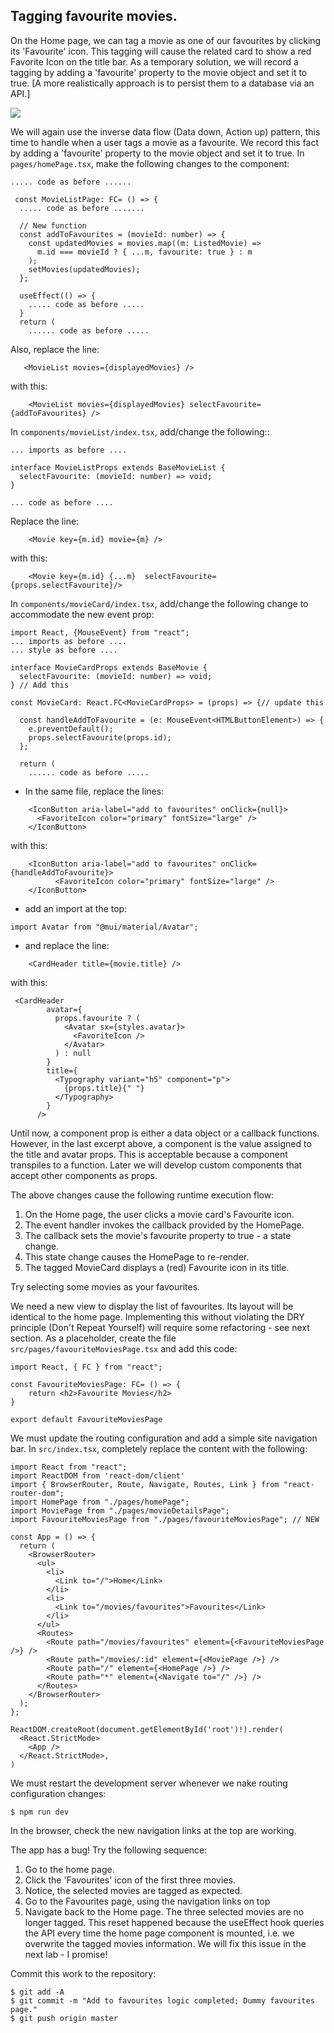 ## Tagging favourite movies.

On the Home page, we can tag a movie as one of our favourites by clicking its 'Favourite' icon. This tagging will cause the related card to show a red Favorite Icon on the title bar. As a temporary solution, we will record a tagging by adding a 'favourite' property to the movie object and set it to true. [A more realistically approach is to persist them to a database via an API.] 

![][favorites]

We will again use the inverse data flow (Data down, Action up) pattern, this time to handle when a user tags a movie as a favourite. We record this fact by adding a 'favourite' property to the movie object and set it to true. In `pages/homePage.tsx`, make the following changes to the component:
~~~tsx
..... code as before ......

 const MovieListPage: FC= () => {
  ..... code as before .......

  // New function
  const addToFavourites = (movieId: number) => {
    const updatedMovies = movies.map((m: ListedMovie) =>
      m.id === movieId ? { ...m, favourite: true } : m
    );
    setMovies(updatedMovies);
  };

  useEffect(() => {
    ..... code as before .....
  }
  return (
    ...... code as before .....
~~~
Also, replace the line:
~~~
   <MovieList movies={displayedMovies} />
~~~
with this:
~~~
    <MovieList movies={displayedMovies} selectFavourite={addToFavourites} />
~~~
In `components/movieList/index.tsx`, add/change the following::
~~~tsx
... imports as before ....

interface MovieListProps extends BaseMovieList {
  selectFavourite: (movieId: number) => void;
}

... code as before ....
~~~

Replace the line:
~~~tsx
    <Movie key={m.id} movie={m} />
~~~
with this:
~~~tsx
    <Movie key={m.id} {...m}  selectFavourite={props.selectFavourite}/>
~~~
In `components/movieCard/index.tsx`, add/change the following change to accommodate the new event prop:

~~~tsx
import React, {MouseEvent} from "react";
... imports as before ....
... style as before ....

interface MovieCardProps extends BaseMovie {
  selectFavourite: (movieId: number) => void;
} // Add this

const MovieCard: React.FC<MovieCardProps> = (props) => {// update this

  const handleAddToFavourite = (e: MouseEvent<HTMLButtonElement>) => {
    e.preventDefault();
    props.selectFavourite(props.id);
  };

  return (
    ...... code as before .....
~~~
+ In the same file, replace the lines:
~~~tsx
    <IconButton aria-label="add to favourites" onClick={null}>
      <FavoriteIcon color="primary" fontSize="large" />
    </IconButton>
~~~
with this:
~~~tsx
    <IconButton aria-label="add to favourites" onClick={handleAddToFavourite}>
          <FavoriteIcon color="primary" fontSize="large" />
    </IconButton>
~~~
+ add an import at the top:
~~~tsx
import Avatar from "@mui/material/Avatar";
~~~
+ and replace the line:
~~~tsx
    <CardHeader title={movie.title} />
~~~
with this:
~~~tsx
 <CardHeader
        avatar={
          props.favourite ? (
            <Avatar sx={styles.avatar}>
              <FavoriteIcon />
            </Avatar>
          ) : null
        }
        title={
          <Typography variant="h5" component="p">
            {props.title}{" "}
          </Typography>
        }
      />
~~~
Until now, a component prop is either a data object or a callback functions. However, in the last excerpt above, a component is the value assigned to the title and avatar props. This is acceptable because a component transpiles to a function. Later we will develop custom components that accept other components as props.

The above changes cause the following runtime execution flow:
1. On the Home page, the user clicks a movie card's Favourite icon.
1. The event handler invokes the callback provided by the HomePage. 
1. The callback sets the movie's favourite property to true - a state change. 
1. This state change causes the HomePage to re-render. 
1. The tagged MovieCard displays a (red) Favourite icon in its title.   

Try selecting some movies as your favourites.

We need a new view to display the list of favourites. Its layout will be identical to the home page. Implementing this without violating the DRY principle (Don't Repeat Yourself) will require some refactoring - see next section. As a placeholder, create the file `src/pages/favouriteMoviesPage.tsx` and add this code:
~~~tsx
import React, { FC } from "react";

const FavouriteMoviesPage: FC= () => {
    return <h2>Favourite Movies</h2>
}

export default FavouriteMoviesPage
~~~
We must update the routing configuration and add a simple site navigation bar. In `src/index.tsx`, completely replace the content with the following:
~~~tsx
import React from "react";
import ReactDOM from 'react-dom/client'
import { BrowserRouter, Route, Navigate, Routes, Link } from "react-router-dom";
import HomePage from "./pages/homePage";
import MoviePage from "./pages/movieDetailsPage";
import FavouriteMoviesPage from "./pages/favouriteMoviesPage"; // NEW

const App = () => {
  return (
    <BrowserRouter>
      <ul>
        <li>
          <Link to="/">Home</Link>
        </li>
        <li>
          <Link to="/movies/favourites">Favourites</Link>
        </li>
      </ul>
      <Routes>
        <Route path="/movies/favourites" element={<FavouriteMoviesPage />} />
        <Route path="/movies/:id" element={<MoviePage />} />
        <Route path="/" element={<HomePage />} />
        <Route path="*" element={<Navigate to="/" />} />
      </Routes>
    </BrowserRouter>
  );
};

ReactDOM.createRoot(document.getElementById('root')!).render(
  <React.StrictMode>
    <App />
  </React.StrictMode>,
)

~~~
We must restart the development server whenever we nake routing configuration changes:
~~~
$ npm run dev
~~~
In the browser, check the new navigation links at the top are working.

The app has a bug! Try the following sequence:

1. Go to the home page.
1. Click the 'Favourites' icon of the first three movies.
1. Notice, the selected movies are tagged as expected. 
1. Go to the Favourites page, using the navigation links on top
1. Navigate back to the Home page. The three selected movies are no longer tagged. This reset happened because the useEffect hook queries the API every time the home page component is mounted, i.e. we overwrite the tagged movies information. We will fix this issue in the next lab - I promise!

Commit this work to the repository:
~~~
$ git add -A
$ git commit -m "Add to favourites logic completed; Dummy favourites page."
$ git push origin master
~~~

[navigation]: ./img/navigation.png
[favorites]: ./img/favorites.png
